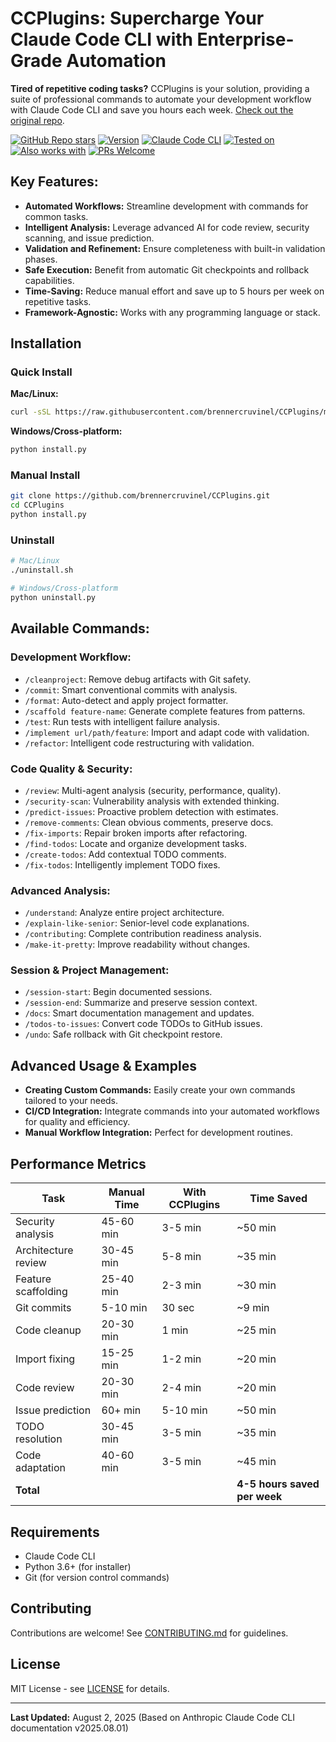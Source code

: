 # CCPlugins: Supercharge Your Claude Code CLI with Enterprise-Grade Automation

**Tired of repetitive coding tasks?** CCPlugins is your solution, providing a suite of professional commands to automate your development workflow with Claude Code CLI and save you hours each week. [Check out the original repo](https://github.com/brennercruvinel/CCPlugins).

[![GitHub Repo stars](https://img.shields.io/github/stars/brennercruvinel/CCPlugins?style=social)](https://github.com/brennercruvinel/CCPlugins)
[![Version](https://img.shields.io/badge/version-2.5.2-blue.svg)](https://github.com/brennercruvinel/CCPlugins)
[![Claude Code CLI](https://img.shields.io/badge/for-Claude%20Code%20CLI-purple.svg)](https://docs.anthropic.com/en/docs/claude-code)
[![Tested on](https://img.shields.io/badge/tested%20on-Opus%204%20%26%20Sonnet%204-orange.svg)](https://claude.ai)
[![Also works with](https://img.shields.io/badge/also%20works%20with-Kimi%20K2-1783ff.svg)](https://github.com/MoonshotAI/Kimi-K2)
[![PRs Welcome](https://img.shields.io/badge/PRs-welcome-brightgreen.svg)](https://github.com/brennercruvinel/CCPlugins/blob/main/CONTRIBUTING.md)

## Key Features:

*   **Automated Workflows:** Streamline development with commands for common tasks.
*   **Intelligent Analysis:** Leverage advanced AI for code review, security scanning, and issue prediction.
*   **Validation and Refinement:** Ensure completeness with built-in validation phases.
*   **Safe Execution:** Benefit from automatic Git checkpoints and rollback capabilities.
*   **Time-Saving:** Reduce manual effort and save up to 5 hours per week on repetitive tasks.
*   **Framework-Agnostic:** Works with any programming language or stack.

## Installation

### Quick Install

**Mac/Linux:**

```bash
curl -sSL https://raw.githubusercontent.com/brennercruvinel/CCPlugins/main/install.sh | bash
```

**Windows/Cross-platform:**

```bash
python install.py
```

### Manual Install

```bash
git clone https://github.com/brennercruvinel/CCPlugins.git
cd CCPlugins
python install.py
```

### Uninstall

```bash
# Mac/Linux
./uninstall.sh

# Windows/Cross-platform
python uninstall.py
```

## Available Commands:

### Development Workflow:

*   `/cleanproject`: Remove debug artifacts with Git safety.
*   `/commit`: Smart conventional commits with analysis.
*   `/format`: Auto-detect and apply project formatter.
*   `/scaffold feature-name`: Generate complete features from patterns.
*   `/test`: Run tests with intelligent failure analysis.
*   `/implement url/path/feature`: Import and adapt code with validation.
*   `/refactor`: Intelligent code restructuring with validation.

### Code Quality & Security:

*   `/review`: Multi-agent analysis (security, performance, quality).
*   `/security-scan`: Vulnerability analysis with extended thinking.
*   `/predict-issues`: Proactive problem detection with estimates.
*   `/remove-comments`: Clean obvious comments, preserve docs.
*   `/fix-imports`: Repair broken imports after refactoring.
*   `/find-todos`: Locate and organize development tasks.
*   `/create-todos`: Add contextual TODO comments.
*   `/fix-todos`: Intelligently implement TODO fixes.

### Advanced Analysis:

*   `/understand`: Analyze entire project architecture.
*   `/explain-like-senior`: Senior-level code explanations.
*   `/contributing`: Complete contribution readiness analysis.
*   `/make-it-pretty`: Improve readability without changes.

### Session & Project Management:

*   `/session-start`: Begin documented sessions.
*   `/session-end`: Summarize and preserve session context.
*   `/docs`: Smart documentation management and updates.
*   `/todos-to-issues`: Convert code TODOs to GitHub issues.
*   `/undo`: Safe rollback with Git checkpoint restore.

## Advanced Usage & Examples

*   **Creating Custom Commands:** Easily create your own commands tailored to your needs.
*   **CI/CD Integration:** Integrate commands into your automated workflows for quality and efficiency.
*   **Manual Workflow Integration:** Perfect for development routines.

## Performance Metrics

| Task                 | Manual Time | With CCPlugins | Time Saved |
| -------------------- | ----------- | -------------- | ---------- |
| Security analysis    | 45-60 min   | 3-5 min        | ~50 min    |
| Architecture review  | 30-45 min   | 5-8 min        | ~35 min    |
| Feature scaffolding  | 25-40 min   | 2-3 min        | ~30 min    |
| Git commits          | 5-10 min    | 30 sec         | ~9 min     |
| Code cleanup         | 20-30 min   | 1 min          | ~25 min    |
| Import fixing        | 15-25 min   | 1-2 min        | ~20 min    |
| Code review          | 20-30 min   | 2-4 min        | ~20 min    |
| Issue prediction     | 60+ min     | 5-10 min       | ~50 min    |
| TODO resolution      | 30-45 min   | 3-5 min        | ~35 min    |
| Code adaptation      | 40-60 min   | 3-5 min        | ~45 min    |
| **Total**            |             |                | **4-5 hours saved per week** |

## Requirements

*   Claude Code CLI
*   Python 3.6+ (for installer)
*   Git (for version control commands)

## Contributing

Contributions are welcome! See [CONTRIBUTING.md](CONTRIBUTING.md) for guidelines.

## License

MIT License - see [LICENSE](LICENSE) for details.

---

**Last Updated:** August 2, 2025 (Based on Anthropic Claude Code CLI documentation v2025.08.01)